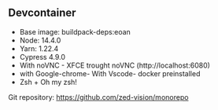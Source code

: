 ## Devcontainer

- Base image: buildpack-deps:eoan
- Node: 14.4.0
- Yarn: 1.22.4
- Cypress 4.9.0
- With noVNC - XFCE trought noVNC (http://localhost:6080)
- with Google-chrome- With Vscode- docker preinstalled
- Zsh + Oh my zsh!

Git repository: https://github.com/zed-vision/monorepo
